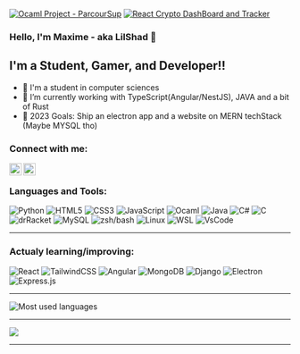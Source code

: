 [![Ocaml Project - ParcourSup](https://github-readme-stats.vercel.app/api/pin/?username=pandashad&repo=Projet-PF-Ocaml&theme=aura)](https://github.com/PandaShad/Projet-PF-Ocaml)
[![React Crypto DashBoard and Tracker](https://github-readme-stats.vercel.app/api/pin/?username=pandashad&repo=Crypto-Converter-And-Tracker&theme=aura)](https://github.com/PandaShad/Crypto-Converter-And-Tracker/)


### Hello, I'm Maxime - aka LilShad 👋

## I'm a Student, Gamer, and Developer!!

- 🔭 I'm a student in computer sciences 
- 🌱 I’m currently working with TypeScript(Angular/NestJS), JAVA and a bit of Rust
- 🥅 2023 Goals: Ship an electron app and a website on MERN techStack (Maybe MYSQL tho)

### Connect with me:

[<img align="left" alt="codeSTACKr | YouTube" width="22px" src="https://cdn.jsdelivr.net/npm/simple-icons@v3/icons/youtube.svg" />][youtube]
[<img align="left" alt="codeSTACKr | Twitter" width="22px" src="https://cdn.jsdelivr.net/npm/simple-icons@v3/icons/twitter.svg" />][twitter]

<br />

### Languages and Tools:

<p>
<img alt="Python" src="https://img.shields.io/badge/-Python-3776AB?style=flat&logo=python&logoColor=black">
<img alt ="HTML5"src ="https://img.shields.io/badge/-HTML5-E34F26?style=flat&logo=html5&logoColor=white"> 
<img alt ="CSS3"src ="https://img.shields.io/badge/-CSS3-1572B6?style=flat&logo=css3&logoColor=white">
<img alt ="JavaScript"src="https://img.shields.io/badge/-JavaScript-F7DF1E?style=flat&logo=javascript&logoColor=black">
<img alt ="Ocaml"src="https://img.shields.io/badge/-Ocaml-EC6813?style=flat&logo=ocaml&logoColor=white">
<img alt ="Java"src="https://img.shields.io/badge/-Java-007396?style=flat&logo=java&logoColor=red">
<img alt ="C#"src="https://img.shields.io/badge/-C%23-239120?logo=c+sharp&logoColor=white">
<img alt ="C"src="https://img.shields.io/badge/-C-A8B9CC?style=flat&logo=c&logoColor=ffffff">
<img alt ="drRacket"src="https://img.shields.io/badge/-Racket-9F1D20?style=flat&logo=racket&logoColor=ffffff">
<img alt ="MySQL"src="https://img.shields.io/badge/-MYSQL-4479A1?style=flat&logo=mysql&logoColor=ffffff">
<img alt ="zsh/bash"src="https://img.shields.io/badge/-GNUBash-4EAA25?style=flat&logo=gnubash&logoColor=black">
<img alt ="Linux"src="https://img.shields.io/badge/-Linux-E95420?style=flat&logo=ubuntu&logoColor=black">
<img alt ="WSL"src="https://img.shields.io/badge/-WSL-orange?style=flat&logoColor=black">
<img alt ="VsCode"src="https://img.shields.io/badge/-VSCode-007ACC?style=flat&logo=visualstudiocode&logoColor=black">
</p>


---

### Actualy learning/improving:

<p>
<img alt="React" src="https://img.shields.io/badge/-React-61DAFB?style=flat&logo=react&logoColor=3776AB"> 
<img alt ="TailwindCSS"src ="https://img.shields.io/badge/-TailWindCSS-06B6D4?style=flat&logo=tailwindcss&logoColor=white"> 
<img alt ="Angular"src ="https://img.shields.io/badge/-Angular-DD0031?style=flat&logo=angular&logoColor=white">
<img alt ="MongoDB"src="https://img.shields.io/badge/-MongoDB-47A248?style=flat&logo=mongodb&logoColor=ffffff">
<img alt ="Django"src="https://img.shields.io/badge/-Django-092E20?style=flat&logo=django&logoColor=white">
<img alt ="Electron"src="https://img.shields.io/badge/-Electron-47848F?style=flat&logo=electron&logoColor=ffffff">
<img alt ="Express.js"src="https://img.shields.io/badge/-Express-000000?logo=express&logoColor=white">
</p>


---

![Most used languages](https://github-readme-stats.vercel.app/api/top-langs/?username=PandaShad&layout=compact&theme=aura)

---

![](https://komarev.com/ghpvc/?username=PandaShad&color=blueviolet)

---

[twitter]: https://twitter.com/_LilShad
[youtube]: https://www.youtube.com/channel/UCASrPHltoBX81SZhlCY2jTg
